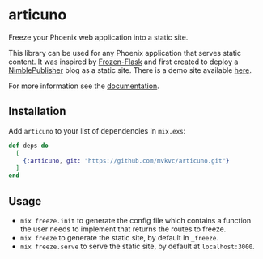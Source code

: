 # articuno

Freeze your Phoenix web application into a static site.

This library can be used for any Phoenix application that serves static content. It was inspired by [Frozen-Flask](https://github.com/Frozen-Flask/Frozen-Flask) and first created to deploy a [NimblePublisher](https://github.com/dashbitco/nimble_publisher) blog as a static site. There is a demo site available [here](https://github.com/mvkvc/articuno_demo).

For more information see the [documentation](https://mvkvc.github.io/articuno).

## Installation

Add `articuno` to your list of dependencies in `mix.exs`:

```elixir
def deps do
  [
    {:articuno, git: "https://github.com/mvkvc/articuno.git"}
  ]
end
```

## Usage

- `mix freeze.init` to generate the config file which contains a function the user needs to implement that returns the routes to freeze.
- `mix freeze` to generate the static site, by default in `_freeze`.
- `mix freeze.serve` to serve the static site, by default at `localhost:3000`.
